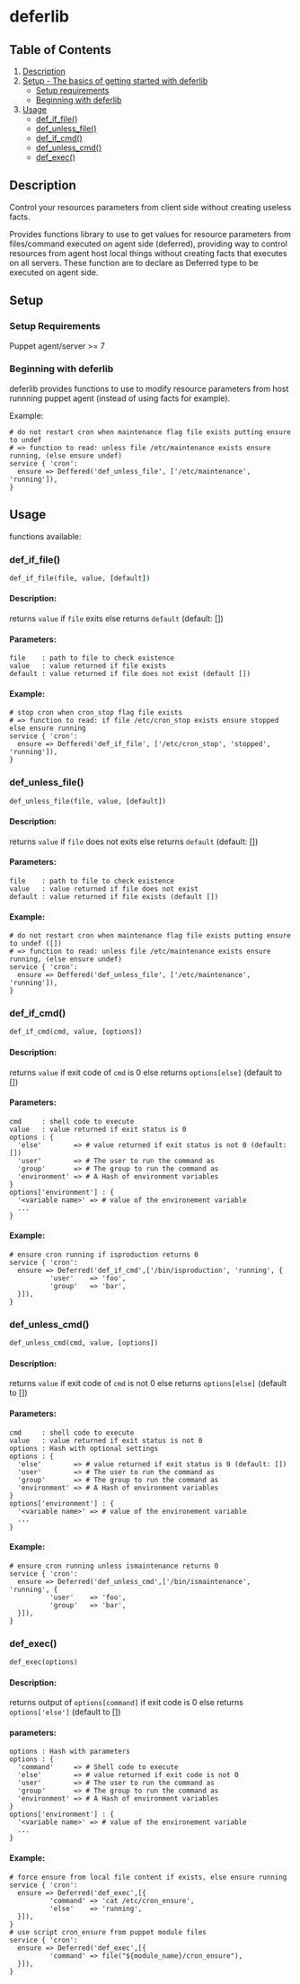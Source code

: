 # deferlib

## Table of Contents

1. [Description](#description)
1. [Setup - The basics of getting started with deferlib](#setup)
    * [Setup requirements](#setup-requirements)
    * [Beginning with deferlib](#beginning-with-deferlib)
1. [Usage](#usage)
    * [def_if_file()](#def_if_file)
    * [def_unless_file()](#def_unless_file)
    * [def_if_cmd()](#def_if_cmd)
    * [def_unless_cmd()](#def_unless_cmd)
    * [def_exec()](#def_exec)

## Description

Control your resources parameters from client side without creating useless facts.

Provides functions library to use to get values for resource parameters
from files/command executed on agent side (deferred), providing way to control resources
from agent host local things without creating facts that executes on all servers.
These function are to declare as Deferred type to be executed on agent side.

## Setup

### Setup Requirements

Puppet agent/server >= 7

### Beginning with deferlib

deferlib provides functions to use to modify resource parameters from host runnning
puppet agent (instead of using facts for example).

Example:
```puppet
# do not restart cron when maintenance flag file exists putting ensure to undef
# => function to read: unless file /etc/maintenance exists ensure running, (else ensure undef)
service { 'cron':
  ensure => Deffered('def_unless_file', ['/etc/maintenance', 'running']),
}
```

## Usage

functions available:

### def_if_file()
```ruby
def_if_file(file, value, [default])
```
#### Description:
returns `value` if `file` exits else returns `default` (default: [])

#### Parameters:
```
file    : path to file to check existence
value   : value returned if file exists
default : value returned if file does not exist (default [])
```

#### Example:
```puppet
# stop cron when cron_stop flag file exists
# => function to read: if file /etc/cron_stop exists ensure stopped else ensure running
service { 'cron':
  ensure => Deffered('def_if_file', ['/etc/cron_stop', 'stopped', 'running']),
}
```

### def_unless_file()
```ruby
def_unless_file(file, value, [default])
```
#### Description:
returns `value` if `file` does not exits else returns `default` (default: [])

#### Parameters:
```
file    : path to file to check existence
value   : value returned if file does not exist
default : value returned if file exists (default [])
```

#### Example:
```puppet
# do not restart cron when maintenance flag file exists putting ensure to undef ([])
# => function to read: unless file /etc/maintenance exists ensure running, (else ensure undef)
service { 'cron':
  ensure => Deffered('def_unless_file', ['/etc/maintenance', 'running']),
}
```

### def_if_cmd()
```ruby
def_if_cmd(cmd, value, [options])
```
#### Description:
returns `value` if exit code of `cmd` is 0 else returns `options[else]` (default to [])

#### Parameters:
```
cmd     : shell code to execute
value   : value returned if exit status is 0
options : {
  'else'        => # value returned if exit status is not 0 (default: [])
  'user'        => # The user to run the command as	
  'group'       => # The group to run the command as
  'environment' => # A Hash of environment variables
}
options['environment'] : {
  '<variable name>' => # value of the environement variable
  ...
}
```

#### Example:
```puppet
# ensure cron running if isproduction returns 0
service { 'cron':
  ensure => Deferred('def_if_cmd',['/bin/isproduction', 'running', {
          'user'    => 'foo',
          'group'   => 'bar',
  }]),
}
```

### def_unless_cmd()
```ruby
def_unless_cmd(cmd, value, [options])
```
#### Description:
returns `value` if exit code of `cmd` is not 0 else returns `options[else]` (default to [])

#### Parameters:
```
cmd     : shell code to execute
value   : value returned if exit status is not 0
options : Hash with optional settings
options : {
  'else'        => # value returned if exit status is 0 (default: [])
  'user'        => # The user to run the command as	
  'group'       => # The group to run the command as
  'environment' => # A Hash of environment variables
}
options['environment'] : {
  '<variable name>' => # value of the environement variable
  ...
}
```

#### Example:
```puppet
# ensure cron running unless ismaintenance returns 0
service { 'cron':
  ensure => Deferred('def_unless_cmd',['/bin/ismaintenance', 'running', {
          'user'    => 'foo',
          'group'   => 'bar',
  }]),
}
```

### def_exec()
```ruby
def_exec(options)
```
#### Description:
returns output of `options[command]` if exit code is 0 else returns `options['else']` (default to [])

#### parameters:
```
options : Hash with parameters
options : {
  'command'     => # Shell code to execute
  'else'        => # value returned if exit code is not 0
  'user'        => # The user to run the command as	
  'group'       => # The group to run the command as
  'environment' => # A Hash of environment variables
}
options['environment'] : {
  '<variable name>' => # value of the environement variable
  ...
}
```

#### Example:
```puppet
# force ensure from local file content if exists, else ensure running
service { 'cron':
  ensure => Deferred('def_exec',[{
          'command' => 'cat /etc/cron_ensure',
          'else'    => 'running',
  }]),
}
# use script cron_ensure from puppet module files
service { 'cron':
  ensure => Deferred('def_exec',[{
          'command' => file("${module_name}/cron_ensure"),
  }]),  
}
```
